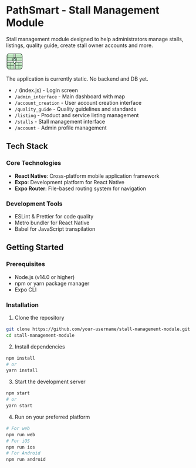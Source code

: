# PathSmart - Stall Management Module

Stall management module designed to help administrators manage stalls, listings, quality guide, create stall owner accounts and more. 

![PathSmart Logo](./assets/PathSmart.png)

The application is currently static. No backend and DB yet.

- `/` (index.js) - Login screen
- `/admin_interface` - Main dashboard with map 
- `/account_creation` - User account creation interface
- `/quality_guide` - Quality guidelines and standards
- `/listing` - Product and service listing management
- `/stalls` - Stall management interface
- `/account` - Admin profile management


## Tech Stack

### Core Technologies
- **React Native**: Cross-platform mobile application framework
- **Expo**: Development platform for React Native
- **Expo Router**: File-based routing system for navigation

### Development Tools
- ESLint & Prettier for code quality
- Metro bundler for React Native
- Babel for JavaScript transpilation

## Getting Started

### Prerequisites
- Node.js (v14.0 or higher)
- npm or yarn package manager
- Expo CLI

### Installation

1. Clone the repository
```bash
git clone https://github.com/your-username/stall-management-module.git
cd stall-management-module
```

2. Install dependencies
```bash
npm install
# or
yarn install
```

3. Start the development server
```bash
npm start
# or
yarn start
```

4. Run on your preferred platform
```bash
# For web
npm run web
# For iOS
npm run ios
# For Android
npm run android
```

